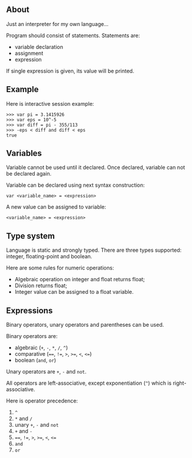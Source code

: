 ## About

Just an interpreter for my own language...

Program should consist of statements. Statements are:

- variable declaration
- assignment
- expression

If single expression is given, its value will be printed.


## Example

Here is interactive session example:

	>>> var pi = 3.1415926
	>>> var eps = 10^-5
	>>> var diff = pi - 355/113
	>>> -eps < diff and diff < eps
	true


## Variables

Variable cannot be used until it declared.
Once declared, variable can not be declared again.

Variable can be declared using next syntax construction:

    var <variable_name> = <expression>

A new value can be assigned to variable:

    <variable_name> = <expression>


## Type system

Language is static and strongly typed.
There are three types supported: integer, floating-point and boolean.

Here are some rules for numeric operations:
- Algebraic operation on integer and float returns float;
- Division returns float;
- Integer value can be assigned to a float variable.


## Expressions

Binary operators, unary operators and parentheses can be used.

Binary operators are:
- algebraic (`+`, `-`, `*`, `/`, `^`)
- comparative (`==`, `!=`, `>`, `>=`, `<`, `<=`)
- boolean (`and`, `or`)

Unary operators are `+`, `-` and `not`.

All operators are left-associative, except exponentiation (`^`) which is right-associative.

Here is operator precedence:

1. `^`
2. `*` and `/`
3. unary `+`, `-` and `not`
4. `+` and `-`
5. `==`, `!=`, `>`, `>=`, `<`, `<=`
6. `and`
7. `or`
